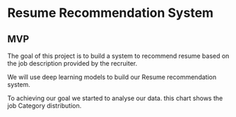 # Resume Recommendation System
## MVP

The goal of this project is to build a system to recommend resume based on the job description provided by the recruiter.

We will use deep learning models to build our Resume recommendation system.



To achieving our goal we started to analyse our data. this chart shows the job Category distribution.  
